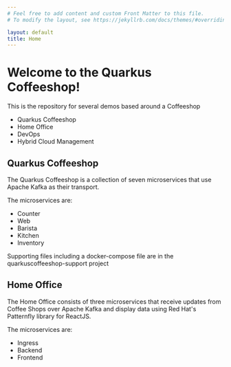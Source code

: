 ```yaml
---
# Feel free to add content and custom Front Matter to this file.
# To modify the layout, see https://jekyllrb.com/docs/themes/#overriding-theme-defaults

layout: default
title: Home
---
```


<h1>Welcome to the Quarkus Coffeeshop!</h1>
<p>This is the repository for several demos based around a Coffeeshop</p>
<ul>
<li>Quarkus Coffeeshop</li>
<li>Home Office</li>
<li>DevOps</li>
<li>Hybrid Cloud Management</li>
</ul>
<h2>Quarkus Coffeeshop</h2>
<p>The Quarkus Coffeeshop is a collection of seven microservices that use Apache Kafka as their transport.<p>
<p>The microservices are:
<ul>
<li>Counter</li>
<li>Web</li>
<li>Barista</li>
<li>Kitchen</li>
<li>Inventory</li>
</ul>
</p>
<p>Supporting files including a docker-compose file are in the quarkuscoffeeshop-support project</p>
<h2>Home Office</h2>
<p>The Home Office consists of three microservices that receive updates from Coffee Shops over Apache Kafka and display data using Red Hat's Patternfly library for ReactJS.<p>
<p>The microservices are:
<ul>
<li>Ingress</li>
<li>Backend</li>
<li>Frontend</li>
</ul>
